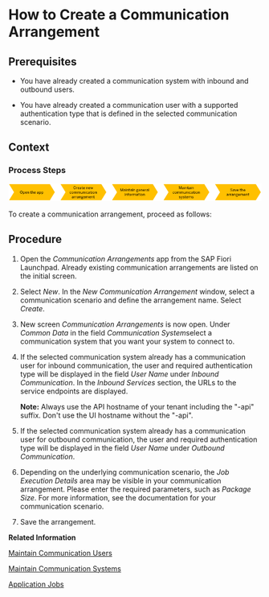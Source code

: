 <!-- loioa0771f6765f54e1c8193ad8582a32edb -->

# How to Create a Communication Arrangement



<a name="loioa0771f6765f54e1c8193ad8582a32edb__HowToCreateCommunArrangements_prerequisites"/>

## Prerequisites

-   You have already created a communication system with inbound and outbound users.

-   You have already created a communication user with a supported authentication type that is defined in the selected communication scenario.




<a name="loioa0771f6765f54e1c8193ad8582a32edb__HowToCreateCommunArrangements_context"/>

## Context



### Process Steps

![](images/Create_Communication_Arrangement_76fd898.png)

To create a communication arrangement, proceed as follows:



<a name="loioa0771f6765f54e1c8193ad8582a32edb__HowToCreateCommArrangements_steps"/>

## Procedure

1.  Open the *Communication Arrangements* app from the SAP Fiori Launchpad. Already existing communication arrangements are listed on the initial screen.

2.  Select *New*. In the *New Communication Arrangement* window, select a communication scenario and define the arrangement name. Select *Create*.

3.  New screen *Communication Arrangements* is now open. Under *Common Data* in the field *Communication System*select a communication system that you want your system to connect to.

4.  If the selected communication system already has a communication user for inbound communication, the user and required authentication type will be displayed in the field *User Name* under *Inbound Communication*. In the *Inbound Services* section, the URLs to the service endpoints are displayed.

     **Note:** Always use the API hostname of your tenant including the "-api" suffix. Don't use the UI hostname without the "-api".

5.  If the selected communication system already has a communication user for outbound communication, the user and required authentication type will be displayed in the field *User Name* under *Outbound Communication*.

6.  Depending on the underlying communication scenario, the *Job Execution Details* area may be visible in your communication arrangement. Please enter the required parameters, such as *Package Size*. For more information, see the documentation for your communication scenario.

7.  Save the arrangement.


**Related Information**  


[Maintain Communication Users](Maintain_Communication_Users_eef80dd.md "You can use this app to create and edit communication users. Communication users are used by solutions to authenticate themselves to be able to post data.")

[Maintain Communication Systems](Maintain_Communication_Systems_15663c1.md "You can use this app to create communication systems. Communication systems are created to enable the communication among different systems.")

[Application Jobs](Application_Jobs_37e7a01.md)

